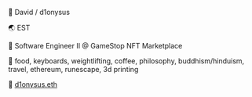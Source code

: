 📛 David / d1onysus

🌏 EST

💼 Software Engineer II @ GameStop NFT Marketplace

🤙 food, keyboards, weightlifting, coffee, philosophy, buddhism/hinduism, travel, ethereum, runescape, 3d printing

💬 [d1onysus.eth](http://d1onysus.eth.limo)
